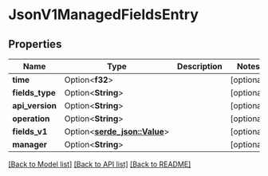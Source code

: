 # JsonV1ManagedFieldsEntry

## Properties

Name | Type | Description | Notes
------------ | ------------- | ------------- | -------------
**time** | Option<**f32**> |  | [optional]
**fields_type** | Option<**String**> |  | [optional]
**api_version** | Option<**String**> |  | [optional]
**operation** | Option<**String**> |  | [optional]
**fields_v1** | Option<[**serde_json::Value**](.md)> |  | [optional]
**manager** | Option<**String**> |  | [optional]

[[Back to Model list]](../README.md#documentation-for-models) [[Back to API list]](../README.md#documentation-for-api-endpoints) [[Back to README]](../README.md)


